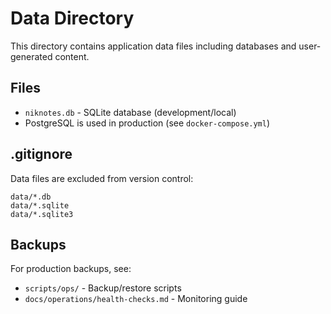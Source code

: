 # Data Directory

This directory contains application data files including databases and user-generated content.

## Files

- `niknotes.db` - SQLite database (development/local)
- PostgreSQL is used in production (see `docker-compose.yml`)

## .gitignore

Data files are excluded from version control:

```text
data/*.db
data/*.sqlite
data/*.sqlite3
```

## Backups

For production backups, see:

- `scripts/ops/` - Backup/restore scripts
- `docs/operations/health-checks.md` - Monitoring guide
